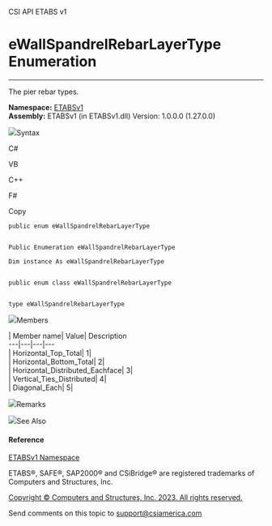 ﻿

CSI API ETABS v1

# eWallSpandrelRebarLayerType Enumeration  
  
---  
  
The pier rebar types.

**Namespace:** [ETABSv1](2780f1b8-2033-5289-2298-1cdb2a7508d9.htm)  
**Assembly:** ETABSv1 (in ETABSv1.dll) Version: 1.0.0.0 (1.27.0.0)

![](../icons/SectionExpanded.png)Syntax

C#

VB

C++

F#

Copy

    
    
    public enum eWallSpandrelRebarLayerType
    
    
    Public Enumeration eWallSpandrelRebarLayerType
    
    Dim instance As eWallSpandrelRebarLayerType
    
    
    public enum class eWallSpandrelRebarLayerType
    
    
    type eWallSpandrelRebarLayerType

![](../icons/SectionExpanded.png)Members

| Member name| Value| Description  
---|---|---|---  
| Horizontal_Top_Total| 1|  
| Horizontal_Bottom_Total| 2|  
| Horizontal_Distributed_Eachface| 3|  
| Vertical_Ties_Distributed| 4|  
| Diagonal_Each| 5|  
  
![](../icons/SectionExpanded.png)Remarks

![](../icons/SectionExpanded.png)See Also

#### Reference

[ETABSv1 Namespace](2780f1b8-2033-5289-2298-1cdb2a7508d9.htm)

ETABS®, SAFE®, SAP2000® and CSiBridge® are registered trademarks of Computers
and Structures, Inc.  

[Copyright © Computers and Structures, Inc. 2023. All rights
reserved.](http://www.csiamerica.com)

Send comments on this topic to
[support@csiamerica.com](mailto:support%40csiamerica.com?Subject=CSI%20API%20ETABS%20v1)

